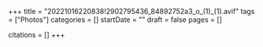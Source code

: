 +++
title = "20221016220838!2902795436_84892752a3_o_(1)_(1).avif"
tags = ["Photos"]
categories = []
startDate = ""
draft = false
pages = []

citations = []
+++
